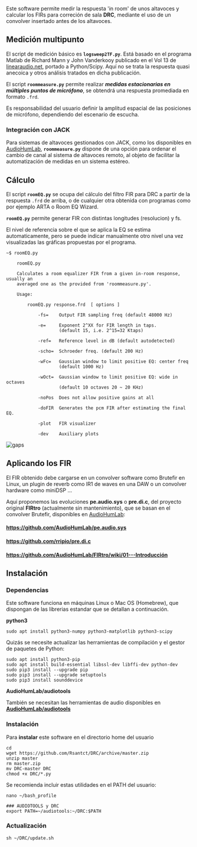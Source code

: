 Este software permite medir la respuesta 'in room' de unos altavoces y calcular los FIRs para correción de sala **DRC**, mediante el uso de un convolver insertado antes de los altavoces.


## Medición multipunto

El script de medición básico es **`logsweep2TF.py`**. Está basado en el programa Matlab de Richard Mann y John Vanderkooy publicado en el Vol 13 de [linearaudio.net](https://linearaudio.net/downloads), portado a Python/Scipy. Aquí no se trata la respuesta quasi anecoica y otros análisis tratados en dicha publicación.

El script **`roommeasure.py`** permite realizar **_medidas estacionarias en múltiples puntos de micrófono_**, se obtendrá una respuesta promediada en formato `.frd`.

Es responsabilidad del usuario definir la amplitud espacial de las posiciones de micrófono, dependiendo del escenario de escucha.


### Integración con JACK

Para sistemas de altavoces gestionados con JACK, como los disponibles en [AudioHumLab](https://github.com/AudioHumLab), **`roommeasure.py`** dispone de una opción para ordenar el cambio de canal al sistema de altavoces remoto, al objeto de facilitar la automatización de medidas en un sistema estéreo.


## Cálculo

El script **`roomEQ.py`** se ocupa del cálculo del filtro FIR para DRC a partir de la respuesta `.frd` de arriba, o de cualquier otra obtenida con programas como por ejemplo ARTA o Room EQ Wizard. 

**`roomEQ.py`** permite generar FIR con distintas longitudes (resolucion) y fs.

El nivel de referencia sobre el que se aplica la EQ se estima automaticamente, pero se puede indicar manualmente otro nivel una vez visualizadas las gráficas propuestas por el programa.

```
~$ roomEQ.py 

    roomEQ.py

    Calculates a room equalizer FIR from a given in-room response, usually an
    averaged one as the provided from 'roommeasure.py'.

    Usage:

        roomEQ.py response.frd  [ options ]

            -fs=    Output FIR sampling freq (default 48000 Hz)

            -e=     Exponent 2^XX for FIR length in taps.
                    (default 15, i.e. 2^15=32 Ktaps)

            -ref=   Reference level in dB (default autodetected)

            -scho=  Schroeder freq. (default 200 Hz)

            -wFc=   Gaussian window to limit positive EQ: center freq
                    (default 1000 Hz)

            -wOct=  Gaussian window to limit positive EQ: wide in octaves
                    (default 10 octaves 20 ~ 20 KHz)

            -noPos  Does not allow positive gains at all

            -doFIR  Generates the pcm FIR after estimating the final EQ.

            -plot   FIR visualizer

            -dev    Auxiliary plots

```

![gaps](https://github.com/Rsantct/DRC/blob/master/doc/roomEQ_hard-modes.png)



## Aplicando los FIR

El FIR obtenido debe cargarse en un convolver software como Brutefir en Linux, un plugin de reverb como IR1 de waves en una DAW o un convolver hardware como miniDSP ...

Aquí proponemos las evoluciones **pe.audio.sys** o **pre.di.c**, del proyecto original **FIRtro** (actualmente sin mantenimiento), que se basan en el convolver Brutefir, disponibles en [AudioHumLab](https://github.com/AudioHumLab):

#### https://github.com/AudioHumLab/pe.audio.sys

#### https://github.com/rripio/pre.di.c

#### https://github.com/AudioHumLab/FIRtro/wiki/01---Introducción


## Instalación

### Dependencias

Este software funciona en máquinas Linux o Mac OS (Homebrew), que dispongan de las librerias estandar que se detallan a continuación.

**python3**

    sudo apt install python3-numpy python3-matplotlib python3-scipy

Quizás se necesite actualizar las herramientas de compilación y el gestor de paquetes de Python:

    sudo apt install python3-pip
    sudo apt install build-essential libssl-dev libffi-dev python-dev
    sudo pip3 install --upgrade pip
    sudo pip3 install --upgrade setuptools
    sudo pip3 install sounddevice

**AudioHumLab/audiotools**

También se necesitan las herramientas de audio disponibles en **[AudioHumLab/audiotools](https://github.com/AudioHumLab/audiotools)**

### Instalación 

Para **instalar** este software en el directorio home del usuario

```
cd
wget https://github.com/Rsantct/DRC/archive/master.zip
unzip master
rm master.zip
mv DRC-master DRC
chmod +x DRC/*.py
```

Se recomienda incluir estas utilidades en el PATH del usuario:

```
nano ~/bash_profile
```

```
### AUDIOTOOLS y DRC
export PATH=~/audiotools:~/DRC:$PATH
```

### Actualización

```
sh ~/DRC/update.sh
```  
 
